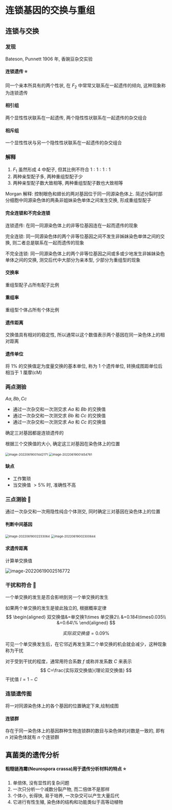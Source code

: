 # 连锁基因的交换与重组

## 连锁与交换

### 发现

Bateson, Punnett 1906 年, 香豌豆杂交实验

#### 连锁遗传 :star:

同一个亲本所具有的两个性状, 在 $F_2$ 中常常又联系在一起遗传的倾向, 这种现象称为连锁遗传

#### 相引组

两个显性性状联系在一起遗传, 两个隐性性状联系在一起遗传的杂交组合

#### 相斥组

一个显性性状与另一个隐性性状联系在一起遗传的杂交组合

### 解释

1. $F_1$ 虽然形成 4 中配子, 但其比例不符合 $1:1:1:1$
2. 两种亲型配子多, 两种重组型配子少
3. 两种亲型配子数大致相等, 两种重组型配子数也大致相等

Morgan 解释: 控制眼色和翅长的两对基因位于同一同源染色体上. 简述分裂时部分细胞中同源染色体的两条非姐妹染色单体之间发生交换, 形成重组型配子

#### 完全连锁和不完全连锁

连锁遗传: 在同一同源染色体上的非等位基因连在一起而遗传的现象

完全连锁: 同一同源染色体的两个非等位基因之间不发生非姊妹染色单体之间的交换, 则二者总是联系在一起而遗传的现象

不完全连锁: 同一同源染色体上的两个非等位基因之间或多或少地发生非姊妹染色单体之间的交换, 测交后代中大部分为亲本型, 少部分为重组型的现象

#### 交换率

重组型配子占所有配子比例

#### 重组率

重组型个体占所有个体比例

#### 遗传距离

交换值具有相对的稳定性, 所以通常以这个数值表示两个基因在同一染色体上的相对距离

#### 遗传单位

将 $1\%$ 的交换值定为度量交换的基本单位, 称为 1 个遗传单位, 转换成图距单位后相当于 1 厘摩(cM)

### 两点测验

$Aa,Bb,Cc$ 

+ 通过一次杂交和一次测交求 $Aa$ 和 $Bb$ 的交换值
+ 通过一次杂交和一次测交求 $Bb$ 和 $Cc$ 的交换值
+ 通过一次杂交和一次测交求 $Aa$ 和 $Cc$ 的交换值

确定三对基因都是连锁遗传的

根据三个交换值的大小, 确定这三对基因在染色体上的位置

<img src="Genetics06.assets/image-20220619001442171.png" alt="image-20220619001442171" style="zoom:67%;" />

<img src="Genetics06.assets/image-20220619001454761.png" alt="image-20220619001454761" style="zoom:67%;" />

#### 缺点

+ 工作繁琐
+ 当交换值 $>5\%$ 时, 准确性不高

### 三点测验 :star2:

通过一次杂交和一次用隐性纯合个体测交, 同时确定三对基因在染色体上的位置

#### 判断中间基因

<img src="Genetics06.assets/image-20220619002233064.png" alt="image-20220619002233064" style="zoom:67%;" />

<img src="Genetics06.assets/image-20220619002300644.png" alt="image-20220619002300644" style="zoom:67%;" />

#### 求遗传距离

计算单交换值

![image-20220619002516772](Genetics06.assets/image-20220619002516772.png)

### 干扰和符合 :star2:

一个单交换的发生是否会影响到另一个单交换的发生

如果两个单交换的发生是彼此独立的, 根据概率定律
$$
\begin{aligned}
双交换值&=单交换1\times 单交换2\\
&=0.184\times0.035\\
&=0.64\%
\end{aligned}
$$

$$
实际双交换值=0.09\%
$$

可见一个单交换发生后，在它邻近再发生第二个单交换的机会就会减少，这种现象称为干扰

对于受到干扰的程度，通常用符合系数 $f$ 或称并发系数 $C$ 来表示
$$
C=\frac{实际双交换值}{理论双交换值}
$$
干扰值 $I=1-C$

### 连锁遗传图

将一对同源染色体上的各个基因的位置确定下来,绘制成图

#### 连锁群

存在于同一染色体上的基因群种生物连锁群的数目与染色体的对数是一致的, 即有 $n$ 对染色体就有 $n$ 个连锁群

## 真菌类的遗传分析

#### 粗糙链孢霉(Neurospora crassa)用于遗传分析材料的特点 :star:

1. 单倍体, 没有显性的复杂问题 
2. 一次只分析一个减数分裂产物, 而二倍体不是那样
3. 个体小, 长得快, 易于培养, 一次杂交可以产生大量后代 
4. 它进行有性生殖, 染色体的结构和功能类似于高等动植物

